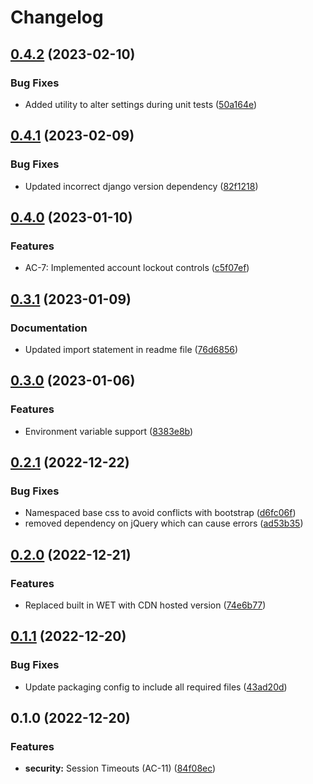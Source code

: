 # Changelog

## [0.4.2](https://github.com/PHACDataHub/django-phac_aspc-helpers/compare/v0.4.1...v0.4.2) (2023-02-10)


### Bug Fixes

* Added utility to alter settings during unit tests ([50a164e](https://github.com/PHACDataHub/django-phac_aspc-helpers/commit/50a164e14b068b2c76d1014b1c09b5cfbb2ffebc))

## [0.4.1](https://github.com/PHACDataHub/django-phac_aspc-helpers/compare/v0.4.0...v0.4.1) (2023-02-09)


### Bug Fixes

* Updated incorrect django version dependency ([82f1218](https://github.com/PHACDataHub/django-phac_aspc-helpers/commit/82f1218f9aeefdd8bf345a68cfe32e78806a9c6f))

## [0.4.0](https://github.com/PHACDataHub/django-phac_aspc-helpers/compare/v0.3.1...v0.4.0) (2023-01-10)


### Features

* AC-7: Implemented account lockout controls ([c5f07ef](https://github.com/PHACDataHub/django-phac_aspc-helpers/commit/c5f07efb554181f9cb81716f8861b61901afca56))

## [0.3.1](https://github.com/PHACDataHub/django-phac_aspc-helpers/compare/v0.3.0...v0.3.1) (2023-01-09)


### Documentation

* Updated import statement in readme file ([76d6856](https://github.com/PHACDataHub/django-phac_aspc-helpers/commit/76d685679a055f380e290c408c4e13f3d46dd67e))

## [0.3.0](https://github.com/PHACDataHub/django-phac_aspc-helpers/compare/v0.2.1...v0.3.0) (2023-01-06)


### Features

* Environment variable support ([8383e8b](https://github.com/PHACDataHub/django-phac_aspc-helpers/commit/8383e8b62556f31658f0309be7ab699bab23ca05))

## [0.2.1](https://github.com/PHACDataHub/django-phac_aspc-helpers/compare/v0.2.0...v0.2.1) (2022-12-22)


### Bug Fixes

* Namespaced base css to avoid conflicts with bootstrap ([d6fc06f](https://github.com/PHACDataHub/django-phac_aspc-helpers/commit/d6fc06fe97389723813c69a9065fe5454e340980))
* removed dependency on jQuery which can cause errors ([ad53b35](https://github.com/PHACDataHub/django-phac_aspc-helpers/commit/ad53b355955be6cee6a1a2d801146b68eeb80fb1))

## [0.2.0](https://github.com/PHACDataHub/django-phac_aspc-helpers/compare/v0.1.1...v0.2.0) (2022-12-21)


### Features

* Replaced built in WET with CDN hosted version ([74e6b77](https://github.com/PHACDataHub/django-phac_aspc-helpers/commit/74e6b7765c02afac478b488f70f7063fe4ad35b9))

## [0.1.1](https://github.com/PHACDataHub/django-phac_aspc-helpers/compare/v0.1.0...v0.1.1) (2022-12-20)


### Bug Fixes

* Update packaging config to include all required files ([43ad20d](https://github.com/PHACDataHub/django-phac_aspc-helpers/commit/43ad20d2432bc3eb825af98269e613f098543fc2))

## 0.1.0 (2022-12-20)


### Features

* **security:** Session Timeouts (AC-11) ([84f08ec](https://github.com/PHACDataHub/django-phac_aspc-helpers/commit/84f08eccdb312d4b0d2be5df6b864de86539041b))
